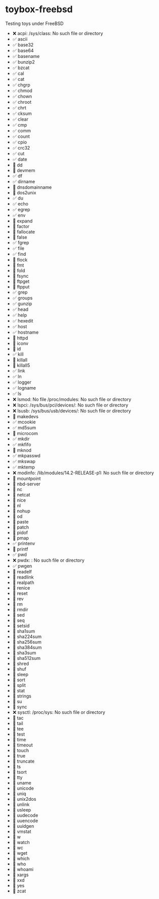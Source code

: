 # toybox-freebsd
Testing toys under FreeBSD

- :x: acpi: /sys/class: No such file or directory
- :white_check_mark: ascii
- :white_check_mark: base32
- :white_check_mark: base64
- :white_check_mark: basename
- :white_check_mark: bunzip2
- :white_check_mark: bzcat
- :white_check_mark: cal
- :white_check_mark: cat
- :white_check_mark: chgrp
- :white_check_mark: chmod
- :white_check_mark: chown
- :white_check_mark: chroot
- :white_check_mark: chrt
- :white_check_mark: cksum
- :white_check_mark: clear
- :white_check_mark: cmp
- :white_check_mark: comm
- :white_check_mark: count
- :white_check_mark: cpio
- :white_check_mark: crc32
- :white_check_mark: cut
- :white_check_mark: date
- :black_square_button: dd
- :black_square_button: devmem
- :white_check_mark: df
- :white_check_mark: dirname
- :black_square_button: dnsdomainname
- :black_square_button: dos2unix
- :white_check_mark: du
- :white_check_mark: echo
- :white_check_mark: egrep
- :white_check_mark: env
- :black_square_button: expand
- :black_square_button: factor
- :black_square_button: fallocate
- :black_square_button: false
- :white_check_mark: fgrep
- :white_check_mark: file
- :white_check_mark: find
- :black_square_button: flock
- :black_square_button: fmt
- :black_square_button: fold
- :black_square_button: fsync
- :black_square_button: ftpget
- :black_square_button: ftpput
- :white_check_mark: grep
- :white_check_mark: groups
- :white_check_mark: gunzip
- :white_check_mark: head
- :white_check_mark: help
- :white_check_mark: hexedit
- :white_check_mark: host
- :white_check_mark: hostname
- :black_square_button: httpd
- :black_square_button: iconv
- :black_square_button: id
- :white_check_mark: kill
- :black_square_button: killall
- :black_square_button: killall5
- :white_check_mark: link
- :white_check_mark: ln
- :white_check_mark: logger
- :white_check_mark: logname
- :white_check_mark: ls
- :x: lsmod: No file /proc/modules: No such file or directory
- :x: lspci: /sys/bus/pci/devices/: No such file or directory
- :x: lsusb: /sys/bus/usb/devices/: No such file or directory
- :black_square_button: makedevs
- :white_check_mark: mcookie
- :white_check_mark: md5sum
- :black_square_button: microcom
- :white_check_mark: mkdir
- :white_check_mark: mkfifo
- :black_square_button: mknod
- :white_check_mark: mkpasswd
- :white_check_mark: mkswap
- :white_check_mark: mktemp
- :x: modinfo: /lib/modules/14.2-RELEASE-p1: No such file or directory
- :black_square_button: mountpoint
- :black_square_button: nbd-server
- :black_square_button: nc
- :black_square_button: netcat
- :black_square_button: nice
- :black_square_button: nl
- :black_square_button: nohup
- :black_square_button: od
- :black_square_button: paste
- :black_square_button: patch
- :black_square_button: pidof
- :black_square_button: pmap
- :white_check_mark: printenv
- :black_square_button: printf
- :white_check_mark: pwd
- :x: pwdx: <pid>: No such file or directory
- :white_check_mark: pwgen
- :black_square_button: readelf
- :black_square_button: readlink
- :black_square_button: realpath
- :black_square_button: renice
- :black_square_button: reset
- :black_square_button: rev
- :black_square_button: rm
- :black_square_button: rmdir
- :black_square_button: sed
- :black_square_button: seq
- :black_square_button: setsid
- :black_square_button: sha1sum
- :black_square_button: sha224sum
- :black_square_button: sha256sum
- :black_square_button: sha384sum
- :black_square_button: sha3sum
- :black_square_button: sha512sum
- :black_square_button: shred
- :black_square_button: shuf
- :black_square_button: sleep
- :black_square_button: sort
- :black_square_button: split
- :black_square_button: stat
- :black_square_button: strings
- :black_square_button: su
- :black_square_button: sync
- :x: sysctl: /proc/sys: No such file or directory
- :black_square_button: tac
- :black_square_button: tail
- :black_square_button: tee
- :black_square_button: test
- :black_square_button: time
- :black_square_button: timeout
- :black_square_button: touch
- :black_square_button: true
- :black_square_button: truncate
- :black_square_button: ts
- :black_square_button: tsort
- :black_square_button: tty
- :black_square_button: uname
- :black_square_button: unicode
- :black_square_button: uniq
- :black_square_button: unix2dos
- :black_square_button: unlink
- :black_square_button: usleep
- :black_square_button: uudecode
- :black_square_button: uuencode
- :black_square_button: uuidgen
- :black_square_button: vmstat
- :black_square_button: w
- :black_square_button: watch
- :black_square_button: wc
- :black_square_button: wget
- :black_square_button: which
- :black_square_button: who
- :black_square_button: whoami
- :black_square_button: xargs
- :black_square_button: xxd
- :black_square_button: yes
- :black_square_button: zcat
